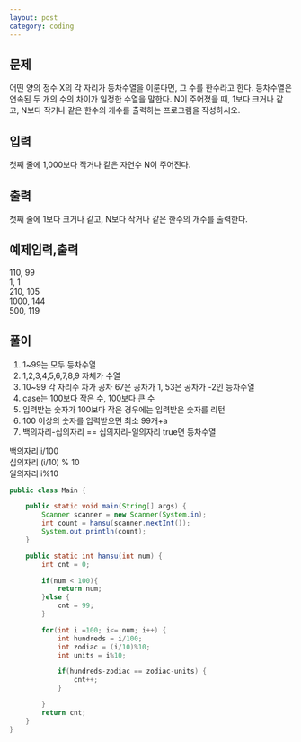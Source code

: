 ```yaml
---
layout: post
category: coding
---
```


## 문제
어떤 양의 정수 X의 각 자리가 등차수열을 이룬다면, 그 수를 한수라고 한다. 등차수열은 연속된 두 개의 수의 차이가 일정한 수열을 말한다. N이 주어졌을 때, 1보다 크거나 같고, N보다 작거나 같은 한수의 개수를 출력하는 프로그램을 작성하시오. 

## 입력
첫째 줄에 1,000보다 작거나 같은 자연수 N이 주어진다.

## 출력
첫째 줄에 1보다 크거나 같고, N보다 작거나 같은 한수의 개수를 출력한다.

## 예제입력,출력
110, 99  
1, 1  
210, 105  
1000, 144  
500, 119  

## 풀이
1. 1~99는 모두 등차수열  
2. 1,2,3,4,5,6,7,8,9 자체가 수열  
3. 10~99 각 자리수 차가 공차 67은 공차가 1, 53은 공차가 -2인 등차수열  
4. case는 100보다 작은 수, 100보다 큰 수
5. 입력받는 숫자가 100보다 작은 경우에는 입력받은 숫자를 리턴  
6. 100 이상의 숫자를 입력받으면 최소 99개+a  
7. 백의자리-십의자리 == 십의자리-일의자리 true면 등차수열

백의자리  i/100  
십의자리  (i/10) % 10  
일의자리  i%10  

~~~java
public class Main {

    public static void main(String[] args) {
        Scanner scanner = new Scanner(System.in);
        int count = hansu(scanner.nextInt());
        System.out.println(count);
    }

    public static int hansu(int num) {
        int cnt = 0;

        if(num < 100){
            return num;
        }else {
            cnt = 99;
        }

        for(int i =100; i<= num; i++) {
            int hundreds = i/100;
            int zodiac = (i/10)%10;
            int units = i%10;

            if(hundreds-zodiac == zodiac-units) {
                cnt++;
            }

        }
        return cnt;
    }
}    
~~~